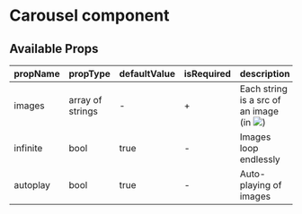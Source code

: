 # Carousel component


## Available Props 

| propName | propType | defaultValue | isRequired | description |
|----------|----------|--------------|------------|-------------|
| images | array of strings | - | + | Each string is a src of an image (in <img src="your_src" />)|
| infinite | bool | true | - | Images loop endlessly |
| autoplay | bool | true | - | Auto-playing of images |
